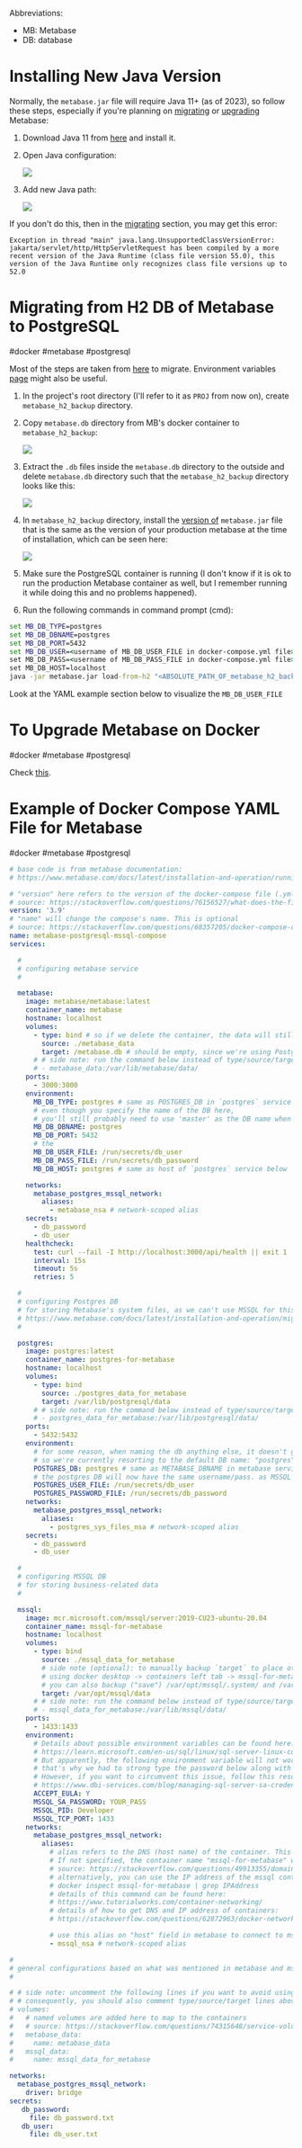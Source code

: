 
Abbreviations:
* MB: Metabase
* DB: database

# Installing New Java Version

Normally, the `metabase.jar` file will require Java 11+ (as of 2023), so follow these steps, especially if you're planning on [migrating](#Migrating%20from%20H2%20DB%20of%20Metabase%20to%20PostgreSQL) or [upgrading](#To%20Upgrade%20Metabase%20on%20Docker) Metabase:


1. Download Java 11 from [here](https://www.oracle.com/java/technologies/javase/jdk11-archive-downloads.html#:~:text=Windows%20x64%20Installer,141.41%20MB) and install it.
2. Open Java configuration:
   
   ![](Attachments%20-%20Metabase%20and%20Docker%20Caveats/Pasted%20image%2020240205172503.png)
   
3. Add new Java path:
   
   ![](Attachments%20-%20Metabase%20and%20Docker%20Caveats/Pasted%20image%2020240205172726.png)
   
If you don't do this, then in the [migrating](#Migrating%20from%20H2%20DB%20of%20Metabase%20to%20PostgreSQL) section, you may get this error:

`Exception in thread "main" java.lang.UnsupportedClassVersionError: jakarta/servlet/http/HttpServletRequest has been compiled by a more recent version of the Java Runtime (class file version 55.0), this version of the Java Runtime only recognizes class file versions up to 52.0`

# Migrating from H2 DB of Metabase to PostgreSQL

#docker   #metabase   #postgresql

Most of the steps are taken from [here](https://www.metabase.com/docs/latest/installation-and-operation/migrating-from-h2#docker-how-to-migrate-from-h2-to-your-production-application-database) to migrate. Environment variables [page](https://www.metabase.com/docs/latest/configuring-metabase/environment-variables) might also be useful.

1. In the project's root directory (I'll refer to it as `PROJ` from now on), create `metabase_h2_backup` directory.
2. Copy `metabase.db` directory from MB's docker container to `metabase_h2_backup`:
   
   ![](Attachments%20-%20Metabase%20and%20Docker%20Caveats/Pasted%20image%2020240205140932.png)
   
3. Extract the `.db` files inside the `metabase.db` directory to the outside and delete `metabase.db` directory such that the `metabase_h2_backup` directory looks like this:
   
   ![](Attachments%20-%20Metabase%20and%20Docker%20Caveats/Pasted%20image%2020240205141136.png)
   
4. In `metabase_h2_backup` directory, install the [version of](https://www.metabase.com/docs/latest/releases) `metabase.jar` file that is the same as the version of your production metabase at the time of installation, which can be seen here:
   
   ![](Attachments%20-%20Metabase%20and%20Docker%20Caveats/Pasted%20image%2020240205143151.png)
   
5. Make sure the PostgreSQL container is running (I don't know if it is ok to run the production Metabase container as well, but I remember running it while doing this and no problems happened).
6. Run the following commands in command prompt (cmd):

```cmd
set MB_DB_TYPE=postgres
set MB_DB_DBNAME=postgres
set MB_DB_PORT=5432
set MB_DB_USER=<username of MB_DB_USER_FILE in docker-compose.yml file>
set MB_DB_PASS=<username of MB_DB_PASS_FILE in docker-compose.yml file>
set MB_DB_HOST=localhost
java -jar metabase.jar load-from-h2 "<ABSOLUTE_PATH_OF_metabase_h2_backup_DIR>"
```

Look at the YAML example section below to visualize the `MB_DB_USER_FILE`

# To Upgrade Metabase on Docker

#docker   #metabase   #postgresql


Check [this](https://www.metabase.com/docs/v0.48/installation-and-operation/upgrading-metabase).

# Example of Docker Compose YAML File for Metabase
   
#docker   #metabase   #postgresql

```yaml
# base code is from metabase documentation:
# https://www.metabase.com/docs/latest/installation-and-operation/running-metabase-on-docker#use-docker-secrets-to-hide-sensitive-parameters

# "version" here refers to the version of the docker-compose file (.yml), not the version of the docker engine
# source: https://stackoverflow.com/questions/76156527/what-does-the-first-line-in-the-docker-compose-yml-file-that-specifies-the-ve
version: '3.9'
# "name" will change the compose's name. This is optional
# source: https://stackoverflow.com/questions/68357205/docker-compose-change-name-of-main-container
name: metabase-postgresql-mssql-compose
services:

  #
  # configuring metabase service
  #

  metabase:
    image: metabase/metabase:latest
    container_name: metabase
    hostname: localhost
    volumes:
      - type: bind # so if we delete the container, the data will still be there in the `source` (i.e., in the host machine)
        source: ./metabase_data
        target: /metabase.db # should be empty, since we're using Postgres for MB's system files instead of H2
      # # side note: run the command below instead of type/source/target above if you want to use named volumes
      # - metabase_data:/var/lib/metabase/data/
    ports: 
      - 3000:3000
    environment:
      MB_DB_TYPE: postgres # same as POSTGRES_DB in `postgres` service below
      # even though you specify the name of the DB here,
      # you'll still probably need to use 'master' as the DB name when connecting to Metabase
      MB_DB_DBNAME: postgres
      MB_DB_PORT: 5432
      # the 
      MB_DB_USER_FILE: /run/secrets/db_user
      MB_DB_PASS_FILE: /run/secrets/db_password
      MB_DB_HOST: postgres # same as host of `postgres` service below

    networks:
      metabase_postgres_mssql_network:
        aliases:
          - metabase_nsa # network-scoped alias
    secrets:
      - db_password
      - db_user
    healthcheck:
      test: curl --fail -I http://localhost:3000/api/health || exit 1
      interval: 15s
      timeout: 5s
      retries: 5

  #
  # configuring Postgres DB 
  # for storing Metabase's system files, as we can't use MSSQL for this, details:
  # https://www.metabase.com/docs/latest/installation-and-operation/migrating-from-h2#supported-databases-for-storing-your-metabase-application-data
  # 

  postgres:
    image: postgres:latest
    container_name: postgres-for-metabase
    hostname: localhost
    volumes:
      - type: bind
        source: ./postgres_data_for_metabase
        target: /var/lib/postgresql/data 
      # # side note: run the command below instead of type/source/target lines above if you want to use named volumes
      # - postgres_data_for_metabase:/var/lib/postgresql/data/
    ports:
      - 5432:5432
    environment:
      # for some reason, when naming the db anything else, it doesn't get created
      # so we're currently resorting to the default DB name: "postgres"
      POSTGRES_DB: postgres # same as METABASE_DBNAME in metabase service above
      # the postgres DB will now have the same username/pass. as MSSQL DB, since they both use the same secrets
      POSTGRES_USER_FILE: /run/secrets/db_user
      POSTGRES_PASSWORD_FILE: /run/secrets/db_password
    networks:
      metabase_postgres_mssql_network:
        aliases:
          - postgres_sys_files_nsa # network-scoped alias
    secrets:
      - db_password
      - db_user

  #
  # configuring MSSQL DB 
  # for storing business-related data
  #

  mssql:
    image: mcr.microsoft.com/mssql/server:2019-CU23-ubuntu-20.04
    container_name: mssql-for-metabase
    hostname: localhost
    volumes:
      - type: bind
        source: ./mssql_data_for_metabase
        # side note (optional): to manually backup `target` to place other than `source`, follow these steps:
        # using docker desktop -> containers left tab -> mssql-for-metabase -> Files top tab, 
        # you can also backup ("save") /var/opt/mssql/.system/ and /var/opt/mssql/log/ folders as well for backup purposes.
        target: /var/opt/mssql/data 
      # # side note: run the command below instead of type/source/target lines above if you want to use named volumes
      # - mssql_data_for_metabase:/var/lib/mssql/data/
    ports:
      - 1433:1433
    environment:
      # Details about possible environment variables can be found here:
      # https://learn.microsoft.com/en-us/sql/linux/sql-server-linux-configure-environment-variables?view=sql-server-ver16#environment-variables 
      # But apparently, the following environment variable will not work with mssql env_file: ./mssql.env,
      # that's why we had to strong type the password below along with extra details in ./mssql.env
      # However, if you want to circumvent this issue, follow this resource:
      # https://www.dbi-services.com/blog/managing-sql-server-sa-credentials-with-docker-secrets-on-swarm/
      ACCEPT_EULA: Y
      MSSQL_SA_PASSWORD: YOUR_PASS
      MSSQL_PID: Developer
      MSSQL_TCP_PORT: 1433
    networks:
      metabase_postgres_mssql_network:
        aliases:
          # alias refers to the DNS (host name) of the container. This is optional.
          # If not specified, the container name "mssql-for-metabase" will be used as DNS
          # source: https://stackoverflow.com/questions/49913355/domain-configuration-in-docker-compose
          # alternatively, you can use the IP address of the mssql container, which can be found by running
          # docker inspect mssql-for-metabase | grep IPAddress
          # details of this command can be found here:
          # https://www.tutorialworks.com/container-networking/
          # details of how to get DNS and IP address of containers: 
          # https://stackoverflow.com/questions/62872963/docker-network-show-dns-entries#:~:text=Run%20docker%20network%20ls%20to,key%20is%20the%20DNS%20name

          # use this alias on "host" field in metabase to connect to mssql
          - mssql_nsa # network-scoped alias

#
# general configurations based on what was mentioned in metabase and mssql services above
#

# # side note: uncomment the following lines if you want to avoid using bind mounts, and use named volumes instead 
# # consequently, you should also comment type/source/target lines above
# volumes:
#   # named volumes are added here to map to the containers
#   # source: https://stackoverflow.com/questions/74315648/service-volumes-must-be-mapping-in-docker
#   metabase_data:
#     name: metabase_data
#   mssql_data:
#     name: mssql_data_for_metabase

networks:
  metabase_postgres_mssql_network:
    driver: bridge
secrets:
   db_password:
     file: db_password.txt
   db_user:
     file: db_user.txt

```
 